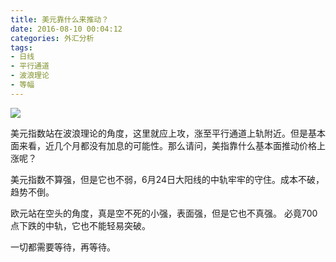 ```yaml
---
title: 美元靠什么来推动？
date: 2016-08-10 00:04:12
categories: 外汇分析
tags:
- 日线
- 平行通道
- 波浪理论
- 等幅
---
```

![](http://eurusd.qiniudn.com/156.png)

美元指数站在波浪理论的角度，这里就应上攻，涨至平行通道上轨附近。但是基本面来看，近几个月都没有加息的可能性。那么请问，美指靠什么基本面推动价格上涨呢？

美元指数不算强，但是它也不弱，6月24日大阳线的中轨牢牢的守住。成本不破，趋势不倒。

欧元站在空头的角度，真是空不死的小强，表面强，但是它也不真强。 必竟700点下跌的中轨，它也不能轻易突破。

一切都需要等待，再等待。


